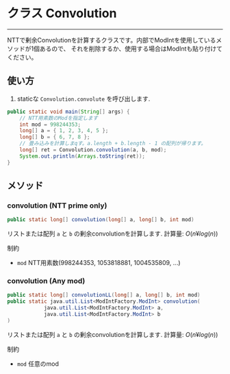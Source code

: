 # クラス Convolution

- - -

NTTで剰余Convolutionを計算するクラスです。内部でModIntを使用しているメソッドが1個あるので、
それを削除するか、使用する場合はModIntも貼り付けてください。

## 使い方

1. staticな `Convolution.convolute` を呼び出します.

```java
public static void main(String[] args) {
    // NTT用素数のModを指定します
    int mod = 998244353;
    long[] a = { 1, 2, 3, 4, 5 };
    long[] b = { 6, 7, 8 };
    // 畳み込みを計算しまqす。a.length + b.length - 1 の配列が帰ります。
    long[] ret = Convolution.convolution(a, b, mod);
    System.out.println(Arrays.toString(ret));
}
```

## メソッド

### convolution (NTT prime only)

```java
public static long[] convolution(long[] a, long[] b, int mod) 
```

リストまたは配列 `a` と `b` の剰余convolutionを計算します.
計算量: $O(n ¥log(n))$

制約
- `mod` NTT用素数(998244353, 1053818881, 1004535809, ...)


### convolution (Any mod)

```java
public static long[] convolutionLL(long[] a, long[] b, int mod) 
public static java.util.List<ModIntFactory.ModInt> convolution(
            java.util.List<ModIntFactory.ModInt> a,
            java.util.List<ModIntFactory.ModInt> b
)
```

リストまたは配列 `a` と `b` の剰余convolutionを計算します.
計算量: $O(n ¥log(n))$

制約
- `mod` 任意のmod
